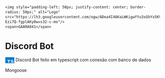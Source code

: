 <div>

    <img style="padding-left: 50px; justify-content: center; border-radius: 50px;" alt="Logo" src="https://lh3.googleusercontent.com/ogw/ADea4I46KaLWKigwYYu3xGhYx5KVm0-Ezi7Q-fgplAKy0w=s32-c-mo"/>
    <span>GAARA041</span>

</div>

<h1>
 Discord Bot
</h1>

<div>

  <img align="center" alt="GR-Ts" height="20" width="30" src="https://raw.githubusercontent.com/devicons/devicon/master/icons/typescript/typescript-plain.svg">

<span>
        Discord Bot feito em typescript com conexão com banco de dados <p style="text-color: red">Mongoose</p>
</span>

</div>
